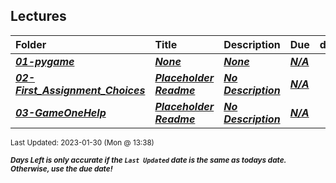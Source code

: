 ## Lectures

| Folder | Title | Description | Due | dueDate |  |
|:------|:------|:------|:------|:-----:|-----|
| ***<a href="https://github.com/rugbyprof/5443-2D-Gaming/tree/master/Lectures/01-pygame">01-pygame</a>*** | ***<a href="https://github.com/rugbyprof/5443-2D-Gaming/tree/master/Lectures/01-pygame">None</a>*** | ***<a href="https://github.com/rugbyprof/5443-2D-Gaming/tree/master/Lectures/01-pygame">None</a>*** | ***<a href="https://github.com/rugbyprof/5443-2D-Gaming/tree/master/Lectures/01-pygame">N/A</a>*** | ***<a href="https://github.com/rugbyprof/5443-2D-Gaming/tree/master/Lectures/01-pygame">None</a>*** |  |
| ***<a href="https://github.com/rugbyprof/5443-2D-Gaming/tree/master/Lectures/02-First_Assignment_Choices">02-First_Assignment_Choices</a>*** | ***<a href="https://github.com/rugbyprof/5443-2D-Gaming/tree/master/Lectures/02-First_Assignment_Choices"> Placeholder Readme </a>*** | ***<a href="https://github.com/rugbyprof/5443-2D-Gaming/tree/master/Lectures/02-First_Assignment_Choices"> No Description</a>*** | ***<a href="https://github.com/rugbyprof/5443-2D-Gaming/tree/master/Lectures/02-First_Assignment_Choices">N/A</a>*** | ***<a href="https://github.com/rugbyprof/5443-2D-Gaming/tree/master/Lectures/02-First_Assignment_Choices">None</a>*** |  |
| ***<a href="https://github.com/rugbyprof/5443-2D-Gaming/tree/master/Lectures/03-GameOneHelp">03-GameOneHelp</a>*** | ***<a href="https://github.com/rugbyprof/5443-2D-Gaming/tree/master/Lectures/03-GameOneHelp"> Placeholder Readme </a>*** | ***<a href="https://github.com/rugbyprof/5443-2D-Gaming/tree/master/Lectures/03-GameOneHelp"> No Description</a>*** | ***<a href="https://github.com/rugbyprof/5443-2D-Gaming/tree/master/Lectures/03-GameOneHelp">N/A</a>*** | ***<a href="https://github.com/rugbyprof/5443-2D-Gaming/tree/master/Lectures/03-GameOneHelp">None</a>*** |  |

<sup>Last Updated: 2023-01-30 (Mon @ 13:38)</sup> 

<sup>***Days Left is only accurate if the `Last Updated` date is the same as todays date. Otherwise, use the due date!***</sup> 